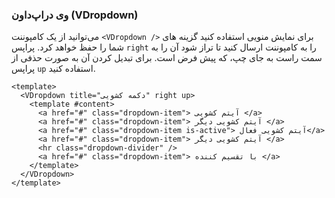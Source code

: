 ### وی دراپ‌داون (VDropdown)

می‌توانید از یک کامپوننت `<VDropdown />` برای نمایش منویی استفاده کنید
گزینه های شما را حفظ خواهد کرد. پراپس `right` را به کامپوننت ارسال کنید تا تراز شود
آن را به سمت راست به جای چپ، که پیش فرض است. برای تبدیل کردن آن به صورت حذفی از پراپس `up` استفاده کنید.

<!--code-->

```vue
<template>
  <VDropdown title="دکمه کشویی" right up>
    <template #content>
      <a href="#" class="dropdown-item"> آیتم کشویی </a>
      <a href="#" class="dropdown-item"> آیتم کشویی دیگر </a>
      <a href="#" class="dropdown-item is-active"> آیتم کشویی فعال</a>
      <a href="#" class="dropdown-item"> آیتم کشویی دیگر </a>
      <hr class="dropdown-divider" />
      <a href="#" class="dropdown-item"> با تقسیم کننده </a>
    </template>
  </VDropdown>
</template>
```

<!--/code-->

<!--example-->

<div class="field is-grouped">
  <div class="control">
    <VDropdown title="دکمه کشویی">
      <template #content>
        <a href="#" class="dropdown-item"> آیتم کشویی </a>
        <a href="#" class="dropdown-item"> آیتم کشویی دیگر </a>
        <a href="#" class="dropdown-item is-active"> آیتم کشویی فعال</a>
        <a href="#" class="dropdown-item"> آیتم کشویی دیگر </a>
        <hr class="dropdown-divider" />
        <a href="#" class="dropdown-item"> با تقسیم کننده </a>
      </template>
    </VDropdown>
  </div>

  <div class="control">
    <VDropdown title="کشویی راست" right>
      <template #content>
        <a href="#" class="dropdown-item"> آیتم کشویی </a>
        <a href="#" class="dropdown-item"> آیتم کشویی دیگر </a>
        <a href="#" class="dropdown-item is-active"> آیتم کشویی فعال</a>
        <a href="#" class="dropdown-item"> آیتم کشویی دیگر </a>
        <hr class="dropdown-divider" />
        <a href="#" class="dropdown-item"> با تقسیم کننده </a>
      </template>
    </VDropdown>
  </div>

  <div class="control">
    <VDropdown title="کشویی بالا" up>
      <template #content>
        <a href="#" class="dropdown-item"> آیتم کشویی </a>
        <a href="#" class="dropdown-item"> آیتم کشویی دیگر </a>
        <a href="#" class="dropdown-item is-active"> آیتم کشویی فعال</a>
        <a href="#" class="dropdown-item"> آیتم کشویی دیگر </a>
        <hr class="dropdown-divider" />
        <a href="#" class="dropdown-item"> با تقسیم کننده </a>
      </template>
    </VDropdown>
  </div>
</div>

<!--/example-->
